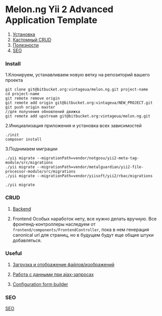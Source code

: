 Melon.ng Yii 2 Advanced Application Template
===================================

1. [Установка](#markdown-header-install)
2. [Кастомный CRUD](#markdown-header-crud)
3. [Полезности](#markdown-header-useful)
4. [SEO](#markdown-header-seo)

### Install

1.Клонируем, устанавливаем новую ветку на репозиторий вашего проекта

```
git clone git@bitbucket.org:vintageua/melon.ng.git project-name
cd project-name
git remote remove origin
git remote add origin git@bitbucket.org:vintageua/NEW_PROJECT.git
git push origin master
//для получения обновлений движка
git remote add upstream git@bitbucket.org:vintageua/melon.ng.git
```

2.Инициализация приложения и установка всех зависимостей

```
./init
composer install
```

3.Поднимаем миграции

```
./yii migrate --migrationPath=vendor/notgosu/yii2-meta-tag-module/src/migrations
./yii migrate --migrationPath=vendor/metalguardian/yii2-file-processor-module/src/migrations
./yii migrate --migrationPath=vendor/yiisoft/yii2/rbac/migrations

./yii migrate
```


### CRUD

1. [Backend](docs/Backend_crud.md)

2. Frontend
Особых наработок нету, все нужно делать вручную.
Все фронтенд-контроллеры наследуeм от `frontend/components/FrontendController`, пока в нем генерация 
canonical url для страниц, но в будущем будут еще общие штуки добавляться.



### Useful

1. [Загрузка и отображение файлов/изображений](docs/File_upload.md)


2. [Работа с данными при ajax-запросах](docs/Ajax_features.md)


3. [Configuration form builder](docs/Configuration.md)



### SEO

[SEO](docs/SEO.md)

